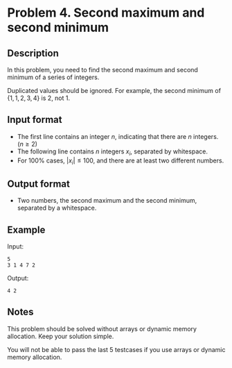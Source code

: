 # Problem 4. Second maximum and second minimum

## Description

In this problem, you need to find the second maximum and second minimum of a series of integers.

Duplicated values should be ignored. For example, the second minimum of $\{1,1,2,3,4\}$ is $2$, not $1$.

## Input format

- The first line contains an integer $n$, indicating that there are $n$ integers. ($n\ge2$)
- The following line contains $n$ integers $x_i$, separated by whitespace.
- For 100% cases, $|x_i|\leq 100$, and there are at least two different numbers.

## Output format

- Two numbers, the second maximum and the second minimum, separated by a whitespace.

## Example

Input:

```
5
3 1 4 7 2
```

Output:

```
4 2
```

## Notes

This problem should be solved without arrays or dynamic memory allocation. Keep your solution simple.

You will not be able to pass the last 5 testcases if you use arrays or dynamic memory allocation.
